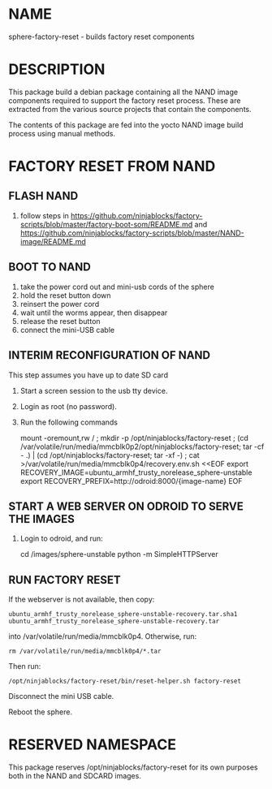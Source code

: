 NAME
=====
sphere-factory-reset - builds factory reset components

DESCRIPTION
===========
This package build a debian package containing all the NAND image components required to support the factory reset process. These are
extracted from the various source projects that contain the components.

The contents of this package are fed into the yocto NAND image build process using manual methods.

FACTORY RESET FROM NAND
=======================

FLASH NAND
----------
1. follow steps in https://github.com/ninjablocks/factory-scripts/blob/master/factory-boot-som/README.md and
https://github.com/ninjablocks/factory-scripts/blob/master/NAND-image/README.md

BOOT TO NAND
------------
1. take the power cord out and mini-usb cords of the sphere
2. hold the reset button down
3. reinsert the power cord
4. wait until the worms appear, then disappear
5. release the reset button
6. connect the mini-USB cable

INTERIM RECONFIGURATION OF NAND
-------------------------------
This step assumes you have up to date SD card

1. Start a screen session to the usb tty device.
1. Login as root (no password).
1. Run the following commands

    mount -oremount,rw / ;
    mkdir -p /opt/ninjablocks/factory-reset ;
    (cd /var/volatile/run/media/mmcblk0p2/opt/ninjablocks/factory-reset; tar -cf - .) | (cd /opt/ninjablocks/factory-reset; tar -xf -) ;
    cat >/var/volatile/run/media/mmcblk0p4/recovery.env.sh <<EOF
    export RECOVERY_IMAGE=ubuntu_armhf_trusty_norelease_sphere-unstable
    export RECOVERY_PREFIX=http://odroid:8000/{image-name}
    EOF

START A WEB SERVER ON ODROID TO SERVE THE IMAGES
-------------------------------------------------
1. Login to odroid, and run:


    cd /images/sphere-unstable
    python -m SimpleHTTPServer

RUN FACTORY RESET
-----------------
If the webserver is not available, then copy:

    ubuntu_armhf_trusty_norelease_sphere-unstable-recovery.tar.sha1
    ubuntu_armhf_trusty_norelease_sphere-unstable-recovery.tar

into /var/volatile/run/media/mmcblk0p4. Otherwise, run:

    rm /var/volatile/run/media/mmcblk0p4/*.tar

Then run:

    /opt/ninjablocks/factory-reset/bin/reset-helper.sh factory-reset

Disconnect the mini USB cable.

Reboot the sphere.

RESERVED NAMESPACE
==================
This package reserves /opt/ninjablocks/factory-reset for its own purposes both in the NAND and SDCARD images.
